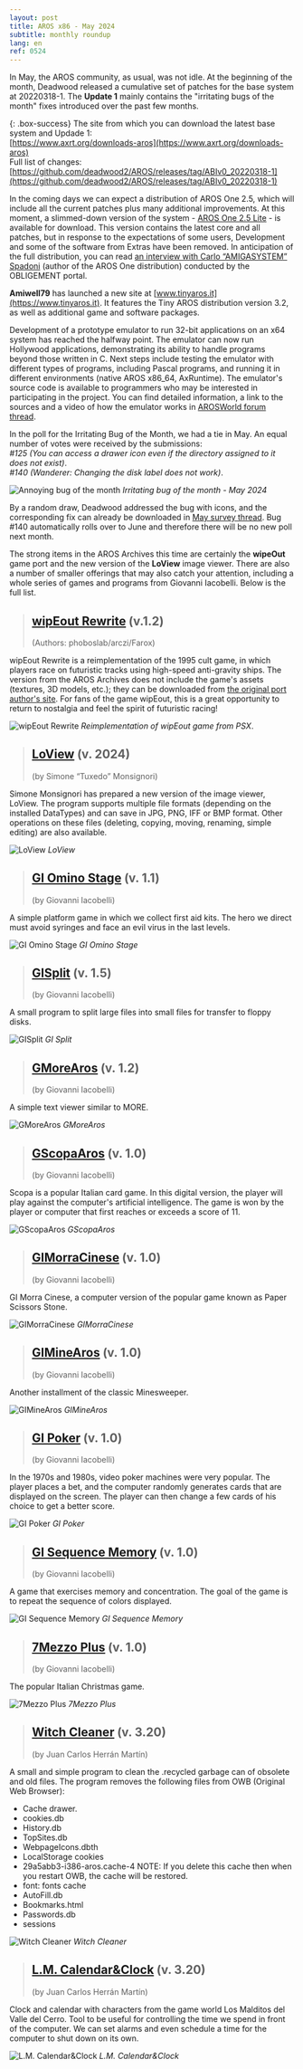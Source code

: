 ```yaml
---
layout: post
title: AROS x86 - May 2024
subtitle: monthly roundup
lang: en
ref: 0524
---
```


In May, the AROS community, as usual, was not idle. At the beginning of the month, Deadwood released a cumulative set of patches for the base system at 20220318-1. The **Update 1** mainly contains the "irritating bugs of the month" fixes introduced over the past few months.  

{: .box-success}
The site from which you can download the latest base system and Updade 1:  
[https://www.axrt.org/downloads-aros](https://www.axrt.org/downloads-aros)  
Full list of changes:  
[https://github.com/deadwood2/AROS/releases/tag/ABIv0_20220318-1](https://github.com/deadwood2/AROS/releases/tag/ABIv0_20220318-1)  

In the coming days we can expect a distribution of AROS One 2.5, which will include all the current patches plus many additional improvements. At this moment, a slimmed-down version of the system - [AROS One 2.5 Lite](https://drive.google.com/file/d/1kf8UvgrhaAffY3WABssQLbfPIa9T28Up/view?usp=sharing) - is available for download. This version contains the latest core and all patches, but in response to the expectations of some users, Development and some of the software from Extras have been removed. In anticipation of the full distribution, you can read [an interview with Carlo “AMIGASYSTEM” Spadoni](https://obligement-free-fr.translate.goog/articles/itwcarlospadoni.php?_x_tr_sl=fr&_x_tr_tl=en&_x_tr_hl=fr&_x_tr_sch=http) (author of the AROS One distribution) conducted by the OBLIGEMENT portal.

**Amiwell79** has launched a new site at [www.tinyaros.it](https://www.tinyaros.it). It features the Tiny AROS distribution version 3.2, as well as additional game and software packages.

Development of a prototype emulator to run 32-bit applications on an x64 system has reached the halfway point. The emulator can now run Hollywood applications, demonstrating its ability to handle programs beyond those written in C. Next steps include testing the emulator with different types of programs, including Pascal programs, and running it in different environments (native AROS x86_64, AxRuntime). The emulator's source code is available to programmers who may be interested in participating in the project. You can find detailed information, a link to the sources and a video of how the emulator works in [AROSWorld forum thread](https://www.arosworld.org/infusions/forum/viewthread.php?thread_id=1218&rowstart=40&pid=5372#post_5372).

In the poll for the Irritating Bug of the Month, we had a tie in May. An equal number of votes were received by the submissions:  
*#125 (You can access a drawer icon even if the directory assigned to it does not exist)*.  
*#140 (Wanderer: Changing the disk label does not work)*.

![Annoying bug of the month](/assets/img/ibotm0524.png)
*Irritating bug of the month - May 2024*

By a random draw, Deadwood addressed the bug with icons, and the corresponding fix can already be downloaded in [May survey thread](https://www.arosworld.org/infusions/forum/viewthread.php?thread_id=1246&pid=5344). Bug #140 automatically rolls over to June and therefore there will be no new poll next month.

The strong items in the AROS Archives this time are certainly the **wipeOut** game port and the new version of the **LoView** image viewer. There are also a number of smaller offerings that may also catch your attention, including a whole series of games and programs from Giovanni Iacobelli. Below is the full list.

> ## [wipEout Rewrite](https://archives.arosworld.org/?function=showfile&file=game/driving/wipeout_rewrite.i386-aros.zip) (v.1.2)
> (Authors: phoboslab/arczi/Farox)

wipEout Rewrite is a reimplementation of the 1995 cult game, in which players race on futuristic tracks using high-speed anti-gravity ships. The version from the AROS Archives does not include the game's assets (textures, 3D models, etc.); they can be downloaded from [the original port author's site](https://phoboslab.org/log/2023/08/rewriting-wipeout). For fans of the game wipEout, this is a great opportunity to return to nostalgia and feel the spirit of futuristic racing!

![wipEout Rewrite](/assets/img/wipeout.jpg)
*Reimplementation of wipEout game from PSX*.

> ## [LoView](https://archives.arosworld.org/?function=showfile&file=graphics/viewer/loview.i386-aros.lha) (v. 2024)
> (by Simone “Tuxedo” Monsignori)

Simone Monsignori has prepared a new version of the image viewer, LoView. The program supports multiple file formats (depending on the installed DataTypes) and can 
save in JPG, PNG, IFF or BMP format. Other operations on these files (deleting, copying, moving, renaming, simple editing) are also available. 

![LoView](/assets/img/loview2024.png)
*LoView*

> ## [GI Omino Stage](https://archives.arosworld.org/?function=showfile&file=game/giominoaros.i386-aros.zip) (v. 1.1)
> (by Giovanni Iacobelli)

A simple platform game in which we collect first aid kits. The hero we direct must avoid syringes and face an evil virus in the last levels.

![GI Omino Stage](/assets/img/giomino.jpg)
*GI Omino Stage*

> ## [GISplit](https://archives.arosworld.org/?function=showfile&file=utility/filetool/gisplit.i386-aros.zip) (v. 1.5)
> (by Giovanni Iacobelli)

A small program to split large files into small files for transfer to floppy disks.

![GISplit](/assets/img/gisplit.png)
*GI Split*

> ## [GMoreAros](https://archives.arosworld.org/?function=showfile&file=utility/text/misc/gmore.i386-aros.zip) (v. 1.2)
> (by Giovanni Iacobelli)

A simple text viewer similar to MORE. 

![GMoreAros](/assets/img/gmore.png)
*GMoreAros*

> ## [GScopaAros](https://archives.arosworld.org/?function=showfile&file=game/card/giscopa.i386-aros.zip) (v. 1.0)
> (by Giovanni Iacobelli)

Scopa is a popular Italian card game. In this digital version, the player will play against the computer's artificial intelligence. The game is won by the player or computer that first reaches or exceeds a score of 11.

![GScopaAros](/assets/img/giscopa.png)
*GScopaAros*

> ## [GIMorraCinese](https://archives.arosworld.org/?function=showfile&file=game/board/gimorracinese.i386-aros.zip) (v. 1.0)
> (by Giovanni Iacobelli)

GI Morra Cinese, a computer version of the popular game known as Paper Scissors Stone.

![GIMorraCinese](/assets/img/gimorra.png)
*GIMorraCinese*

> ## [GIMineAros](https://archives.arosworld.org/?function=showfile&file=game/board/gimine.i386-aros.zip) (v. 1.0)
> (by Giovanni Iacobelli)

Another installment of the classic Minesweeper.

![GIMineAros](/assets/img/gimine.png)
*GIMineAros*

> ## [GI Poker](https://archives.arosworld.org/?function=showfile&file=game/card/gipoker.i386-aros.zip) (v. 1.0)
> (by Giovanni Iacobelli)

In the 1970s and 1980s, video poker machines were very popular. The player places a bet, and the computer randomly generates cards that are displayed on the screen.
The player can then change a few cards of his choice to get a better score.

![GI Poker](/assets/img/gipoker.png)
*GI Poker*

> ## [GI Sequence Memory](https://archives.arosworld.org/?function=showfile&file=game/board/gisequencememory.i386-aros.zip) (v. 1.0)
> (by Giovanni Iacobelli)

A game that exercises memory and concentration. The goal of the game is to repeat the sequence of colors displayed.

![GI Sequence Memory](/assets/img/gimemory.png)
*GI Sequence Memory*

> ## [7Mezzo Plus](https://archives.arosworld.org/?function=showfile&file=game/card/7mezzoplus.i386-aros.zip) (v. 1.0)
> (by Giovanni Iacobelli)

The popular Italian Christmas game.

![7Mezzo Plus](/assets/img/7mezzo.png)
*7Mezzo Plus*

> ## [Witch Cleaner](https://archives.arosworld.org/?function=showfile&file=network/server/misc/witchcleaner.lha) (v. 3.20)
> (by Juan Carlos Herrán Martín)

A small and simple program to clean the .recycled garbage can of obsolete and old files. The program removes the following files from OWB (Original Web
Browser):
- Cache drawer.
- cookies.db
- History.db
- TopSites.db
- WebpageIcons.dbth
- LocalStorage cookies
- 29a5abb3-i386-aros.cache-4 NOTE: If you delete this cache then when you restart OWB, the cache will be restored.
- font: fonts cache
- AutoFill.db
- Bookmarks.html
- Passwords.db
- sessions

![Witch Cleaner](/assets/img/witchcleaner.jpg)
*Witch Cleaner*

> ## [L.M. Calendar&Clock](https://archives.arosworld.org/?function=showfile&file=network/server/misc/witchcleaner.lha) (v. 3.20)
> (by Juan Carlos Herrán Martín)

Clock and calendar with characters from the game world Los Malditos del Valle del Cerro. Tool to be useful for controlling the time we spend in front of the computer. We can set alarms and even schedule a time for the computer to shut down on its own.

![L.M. Calendar&Clock](/assets/img/lmcalendarclock.jpg)
*L.M. Calendar&Clock*

